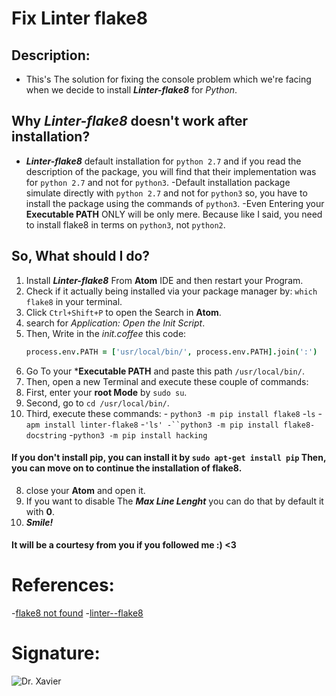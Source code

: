 # Fix Linter flake8

## Description:
* This's The solution for fixing the console problem which we're facing when we decide to install ***Linter-flake8*** for *Python*.

## Why ***Linter-flake8*** doesn't work after installation?
- ***Linter-flake8*** default installation for `python 2.7` and if you read the description of the package, you will find that their implementation was for `python 2.7` and not for `python3`.
-Default installation package simulate directly with `python 2.7` and not for `python3` so, you have to install the package using the commands of `python3`.
-Even Entering your **Executable PATH** ONLY will be only mere. Because like I said, you need to install flake8 in terms on `python3`, not `python2`.

## So, What should I do?

1. Install ***Linter-flake8*** From **Atom** IDE and then restart your Program.
2. Check if it actually being installed via your package manager by: `which flake8` in your terminal.
3. Click `Ctrl+Shift+P` to open the Search in **Atom**.
4. search for *Application: Open the Init Script*.
5. Then, Write in the *init.coffee* this code:
    ```coffee
    process.env.PATH = ['usr/local/bin/', process.env.PATH].join(':')
    ```
6. Go To your ***Executable PATH** and paste this path `/usr/local/bin/`.
7. Then, open a new Terminal and execute these couple of commands:
  1. First, enter your **root Mode** by `sudo su`.
  2. Second, go to `cd /usr/local/bin/`.
  3. Third, execute these commands:
    - `python3 -m pip install flake8`
    -`ls`
    -`apm install linter-flake8`
    -`'ls'
    -``python3 -m pip install flake8-docstring`
    -`python3 -m pip install hacking`
#### If you don't install pip, you can install it by `sudo apt-get install pip` Then, you can move on to continue the installation of flake8.
8. close your **Atom** and open it.
9. If you want to disable The ***Max Line Lenght*** you can do that by default it with **0**.
10. ***Smile!***

#### It will be a courtesy from you if you followed me :) <3


# References:
-[flake8 not found](https://github.com/AtomLinter/linter-flake8/issues/18)
-[linter--flake8](https://github.com/AtomLinter/linter-flake8)

# Signature:
![Dr. Xavier](https://user-images.githubusercontent.com/72295771/96151299-8e37a380-0f0b-11eb-8aef-615974b8ce1d.png)
